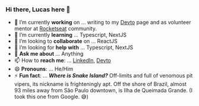 ### Hi there, Lucas here 👋

- 🔭 I’m currently <strong>working</strong> on ... writing to my [Devto](https://dev.to/luskafaria) page and as volunteer mentor at [Rocketseat](https://www.rocketseat.com.br) community.
- 🌱 I’m currently <strong>learning</strong> ... Typescript, NextJS
- 👯 I’m looking to <strong>collaborate</strong> on ... ReactJS
- 🤔 I’m looking for <strong>help with</strong> ... Typescript, NextJS
- 💬 <strong>Ask me about</strong> ... Anything
- 📫 How to <strong>reach me</strong>: ... [LinkedIn](https://www.linkedin.com/in/luskafaria), [Devto](https://dev.to/luskafaria)
- 😄 <strong>Pronouns</strong>: ... He/Him
- ⚡ <strong>Fun fact</strong>: ... ***Where is Snake Island?*** Off-limits and full of venomous pit vipers, its nickname is frighteningly apt. Off the shore of Brazil, almost 93 miles away from São Paulo downtown, is Ilha de Queimada Grande. (I took this one from Google. 😅)
